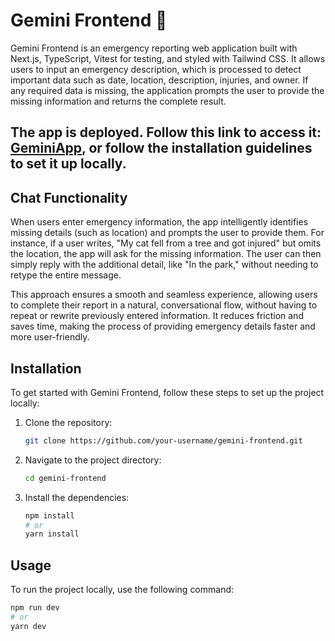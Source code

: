 # Gemini Frontend 🔹

Gemini Frontend is an emergency reporting web application built with Next.js, TypeScript, Vitest for testing, and styled with Tailwind CSS. It allows users to input an emergency description, which is processed to detect important data such as date, location, description, injuries, and owner. If any required data is missing, the application prompts the user to provide the missing information and returns the complete result.
 
## The app is deployed. Follow this link to access it: [GeminiApp](https://gemini-six-roan.vercel.app/), or follow the installation guidelines to set it up locally.

## Chat Functionality
When users enter emergency information, the app intelligently identifies missing details (such as location) and prompts the user to provide them. For instance, if a user writes, "My cat fell from a tree and got injured" but omits the location, the app will ask for the missing information. The user can then simply reply with the additional detail, like "In the park," without needing to retype the entire message.

This approach ensures a smooth and seamless experience, allowing users to complete their report in a natural, conversational flow, without having to repeat or rewrite previously entered information. It reduces friction and saves time, making the process of providing emergency details faster and more user-friendly.



## Installation

To get started with Gemini Frontend, follow these steps to set up the project locally:

1. Clone the repository:
    ```bash
    git clone https://github.com/your-username/gemini-frontend.git
    ```
2. Navigate to the project directory:
    ```bash
    cd gemini-frontend
    ```
3. Install the dependencies:
    ```bash
    npm install
    # or
    yarn install
    ```

## Usage

To run the project locally, use the following command:

```bash
npm run dev
# or
yarn dev
